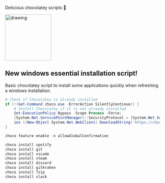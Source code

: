 Delicious chocolatey scripts 🍫

<img style="" src="https://chocolatey.org/assets/images/global-shared/logo-square.svg" alt="drawing" width="150"/>

## New windows essential installation script!

Basic chocolatey script to install some applications quickly when refreshing a windows installation.


```powershell
# Check if Chocolatey is already installed
if (!(Get-Command choco.exe -ErrorAction SilentlyContinue)) {
    # Install Chocolatey if it is not already installed
    Set-ExecutionPolicy Bypass -Scope Process -Force; 
    [System.Net.ServicePointManager]::SecurityProtocol = [System.Net.ServicePointManager]::SecurityProtocol -bor 3072; 
    iex ((New-Object System.Net.WebClient).DownloadString('https://chocolatey.org/install.ps1'))
}

choco feature enable -n allowGlobalConfirmation

choco install spotify 
choco install git
choco install vscode 
choco install steam 
choco install discord 
choco install gitkraken 
choco install 7zip 
choco install slack 
```

